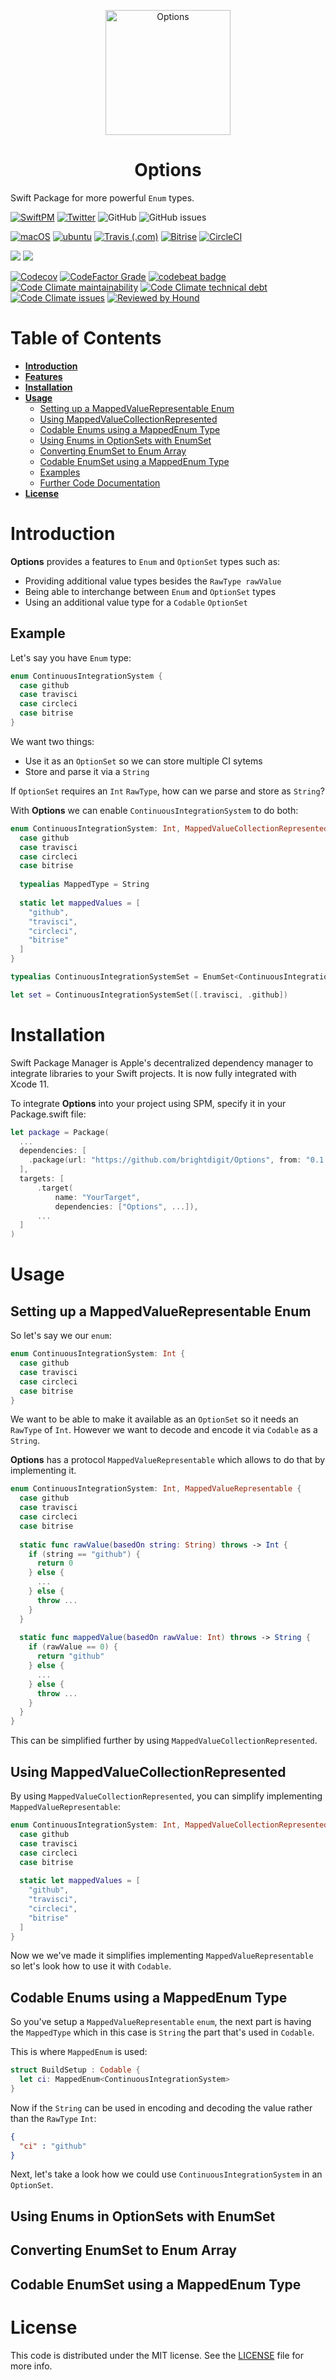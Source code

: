 
<p align="center">
    <img alt="Options" title="Options" src="logo.png" height="200">
</p>
<h1 align="center"> Options </h1>

Swift Package for more powerful `Enum` types.

[![SwiftPM](https://img.shields.io/badge/SPM-Linux%20%7C%20iOS%20%7C%20macOS%20%7C%20watchOS%20%7C%20tvOS-success?logo=swift)](https://swift.org)
[![Twitter](https://img.shields.io/badge/twitter-@brightdigit-blue.svg?style=flat)](http://twitter.com/brightdigit)
![GitHub](https://img.shields.io/github/license/brightdigit/Options)
![GitHub issues](https://img.shields.io/github/issues/brightdigit/Options)

[![macOS](https://github.com/brightdigit/Options/workflows/macOS/badge.svg)](https://github.com/brightdigit/Options/actions?query=workflow%3AmacOS)
[![ubuntu](https://github.com/brightdigit/Options/workflows/ubuntu/badge.svg)](https://github.com/brightdigit/Options/actions?query=workflow%3Aubuntu)
[![Travis (.com)](https://img.shields.io/travis/com/brightdigit/Options?logo=travis&?label=travis-ci)](https://travis-ci.com/brightdigit/Options)
[![Bitrise](https://img.shields.io/bitrise/1c35b4466fb0a529?logo=bitrise&?label=bitrise&token=ryjPpLP4dkC5v-RV1fzKaw)](https://app.bitrise.io/app/1c35b4466fb0a529)
[![CircleCI](https://img.shields.io/circleci/build/github/brightdigit/Options?logo=circleci&?label=circle-ci&token=a7ad8ba0bfc08f6c9c0ce786ac9c1ddfac871993)](https://app.circleci.com/pipelines/github/brightdigit/Options)

[![](https://img.shields.io/endpoint?url=https%3A%2F%2Fswiftpackageindex.com%2Fapi%2Fpackages%2Fbrightdigit%2FOptions%2Fbadge%3Ftype%3Dswift-versions)](https://swiftpackageindex.com/brightdigit/Options)
[![](https://img.shields.io/endpoint?url=https%3A%2F%2Fswiftpackageindex.com%2Fapi%2Fpackages%2Fbrightdigit%2FOptions%2Fbadge%3Ftype%3Dplatforms)](https://swiftpackageindex.com/brightdigit/Options)


[![Codecov](https://img.shields.io/codecov/c/github/brightdigit/Options)](https://codecov.io/gh/brightdigit/Options)
[![CodeFactor Grade](https://img.shields.io/codefactor/grade/github/brightdigit/Options)](https://www.codefactor.io/repository/github/brightdigit/Options)
[![codebeat badge](https://codebeat.co/badges/c47b7e58-867c-410b-80c5-57e10140ba0f)](https://codebeat.co/projects/github-com-brightdigit-mistkit-main)
[![Code Climate maintainability](https://img.shields.io/codeclimate/maintainability/brightdigit/Options)](https://codeclimate.com/github/brightdigit/Options)
[![Code Climate technical debt](https://img.shields.io/codeclimate/tech-debt/brightdigit/Options?label=debt)](https://codeclimate.com/github/brightdigit/Options)
[![Code Climate issues](https://img.shields.io/codeclimate/issues/brightdigit/Options)](https://codeclimate.com/github/brightdigit/Options)
[![Reviewed by Hound](https://img.shields.io/badge/Reviewed_by-Hound-8E64B0.svg)](https://houndci.com)


# Table of Contents

   * [**Introduction**](#introduction)
   * [**Features**](#features)
   * [**Installation**](#installation)
   * [**Usage**](#usage)
      * [Setting up a MappedValueRepresentable Enum](#composing-web-service-requests)
      * [Using MappedValueCollectionRepresented](#fetching-records-using-a-query-recordsquery)
      * [Codable Enums using a MappedEnum Type](#fetching-records-by-record-name-recordslookup)
      * [Using Enums in OptionSets with EnumSet](#fetching-current-user-identity-userscaller)
      * [Converting EnumSet to Enum Array](#modifying-records-recordsmodify)
      * [Codable EnumSet using a MappedEnum Type](#using-swiftnio)
      * [Examples](#examples)
      * [Further Code Documentation](#further-code-documentation)
   * [**License**](#license)

# Introduction

**Options** provides a features to `Enum` and `OptionSet` types such as:

* Providing additional value types besides the `RawType rawValue` 
* Being able to interchange between `Enum` and `OptionSet` types
* Using an additional value type for a `Codable` `OptionSet`

## Example

Let's say you have `Enum` type:

```swift
enum ContinuousIntegrationSystem {
  case github
  case travisci
  case circleci
  case bitrise
}
```

We want two things:

* Use it as an `OptionSet` so we can store multiple CI sytems
* Store and parse it via a `String`

If `OptionSet` requires an `Int` `RawType`, how can we parse and store as `String`?

With **Options** we can enable `ContinuousIntegrationSystem` to do both:

```swift 
enum ContinuousIntegrationSystem: Int, MappedValueCollectionRepresented {
  case github
  case travisci
  case circleci
  case bitrise
  
  typealias MappedType = String
  
  static let mappedValues = [
    "github",
    "travisci",
    "circleci",
    "bitrise"
  ]
}

typealias ContinuousIntegrationSystemSet = EnumSet<ContinuousIntegrationSystem>

let set = ContinuousIntegrationSystemSet([.travisci, .github])
```

# Installation

Swift Package Manager is Apple's decentralized dependency manager to integrate libraries to your Swift projects. It is now fully integrated with Xcode 11.

To integrate **Options** into your project using SPM, specify it in your Package.swift file:

```swift    
let package = Package(
  ...
  dependencies: [
    .package(url: "https://github.com/brightdigit/Options", from: "0.1.0")
  ],
  targets: [
      .target(
          name: "YourTarget",
          dependencies: ["Options", ...]),
      ...
  ]
)
```

# Usage 

## Setting up a MappedValueRepresentable Enum

So let's say we our `enum`:

```swift
enum ContinuousIntegrationSystem: Int {
  case github
  case travisci
  case circleci
  case bitrise
}
```

We want to be able to make it available as an `OptionSet` so it needs an `RawType` of `Int`. 
However we want to decode and encode it via `Codable` as a `String`. 

**Options** has a protocol `MappedValueRepresentable` which allows to do that by implementing it.

```swift
enum ContinuousIntegrationSystem: Int, MappedValueRepresentable {
  case github
  case travisci
  case circleci
  case bitrise
  
  static func rawValue(basedOn string: String) throws -> Int {
    if (string == "github") {
      return 0
    } else {
      ...
    } else {
      throw ...
    }
  }
  
  static func mappedValue(basedOn rawValue: Int) throws -> String {
    if (rawValue == 0) {
      return "github"
    } else {
      ...
    } else {
      throw ...
    }
  }
}
```

This can be simplified further by using `MappedValueCollectionRepresented`.

## Using MappedValueCollectionRepresented

By using `MappedValueCollectionRepresented`, you can simplify implementing `MappedValueRepresentable`:

```swift
enum ContinuousIntegrationSystem: Int, MappedValueCollectionRepresented {
  case github
  case travisci
  case circleci
  case bitrise
  
  static let mappedValues = [
    "github",
    "travisci",
    "circleci",
    "bitrise"
  ]
}
```

Now we we've made it simplifies implementing `MappedValueRepresentable` so let's look how to use it with `Codable`.

## Codable Enums using a MappedEnum Type

So you've setup a `MappedValueRepresentable` `enum`, the next part is having the `MappedType` which in this case is `String` the part that's used in `Codable`.

This is where `MappedEnum` is used:

```swift
struct BuildSetup : Codable {
  let ci: MappedEnum<ContinuousIntegrationSystem>
}
```

Now if the `String` can be used in encoding and decoding the value rather than the `RawType` `Int`:

```json
{
  "ci" : "github"
}
```

Next, let's take a look how we could use `ContinuousIntegrationSystem` in an `OptionSet`.

## Using Enums in OptionSets with EnumSet

## Converting EnumSet to Enum Array

## Codable EnumSet using a MappedEnum Type

# License 

This code is distributed under the MIT license. See the [LICENSE](LICENSE) file for more info.
